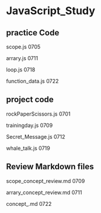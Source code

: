 # JavaScript_Study
## practice Code 
 scope.js 0705

arrary.js 0711

loop.js 0718

function_data.js 0722 
 
## project code
rockPaperScissors.js 0701

trainingday.js 0709

Secret_Message.js 0712

whale_talk.js 0719

## Review Markdown files
 scope_concept_review.md 0709

 arrary_concept_review.md 0711

 concept_.md 0722